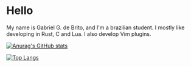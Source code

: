 # Hello

My name is Gabriel G. de Brito, and I'm a brazilian student. I mostly like
developing in Rust, C and Lua. I also develop Vim plugins.

[![Anurag's GitHub stats](https://github-readme-stats.vercel.app/api?username=gboncoffee&count_private=true&show_icons=true&theme=dracula)](https://github.com/anuraghazra/github-readme-stats)

[![Top Langs](https://github-readme-stats.vercel.app/api/top-langs/?username=gboncoffee&hide=html&langs_count=10&theme=dracula)](https://github.com/anuraghazra/github-readme-stats)
